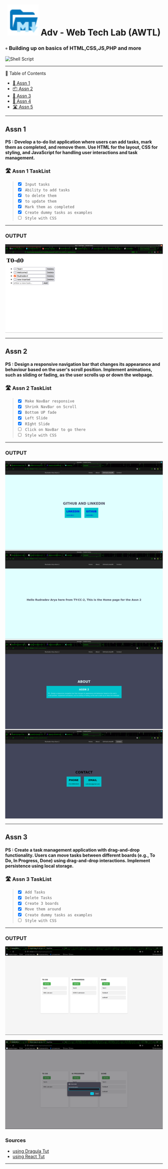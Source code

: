 
<!-- <img src="https://raw.githubusercontent.com/PKief/vscode-material-icon-theme/ec559a9f6bfd399b82bb44393651661b08aaf7ba/icons/folder-markdown-open.svg" width="100" /> -->

<h1 align="center"><img src="https://raw.githubusercontent.com/PKief/vscode-material-icon-theme/ec559a9f6bfd399b82bb44393651661b08aaf7ba/icons/folder-markdown-open.svg" width="100"> Adv - Web Tech Lab (AWTL)
</h1><h3>◦ Building up on basics of HTML,CSS,JS,PHP and more
</h3><img src="https://img.shields.io/github/languages/top/RudradevArya/Adv-WebTech-Lab-Assn" alt="Shell Script"> 


---

 📖 Table of Contents

* [📍 Assn 1](https://github.com/RudradevArya/Adv-WebTech-Lab-Assn#assn-1)
* [📦 Assn 2](https://github.com/RudradevArya/Adv-WebTech-Lab-Assn#assn-2)
* [📂 Assn 3](https://github.com/RudradevArya/Adv-WebTech-Lab-Assn#assn-3)
* [🚀 Assn 4](https://github.com/RudradevArya/Adv-WebTech-Lab-Assn#assn-4)
* [🛣 Assn 5](https://github.com/RudradevArya/Adv-WebTech-Lab-Assn#assn-5)

- - -

## Assn 1

#### PS : Develop a to-do list application where users can add tasks, mark them as completed, and remove them. Use HTML for the layout, CSS for styling, and JavaScript for handling user interactions and task management.

### 🛣 Assn 1 TaskList

> * [x] `Input tasks`
> * [x] `Ability to add tasks`
> * [x] `to delete them`
> * [x] `to update them`
> * [x] `Mark them as completed`
> * [x] `Create dummy tasks as examples`
> * [ ] `Style with CSS`

- - -

### OUTPUT

![Assn 1 output SS](https://github.com/RudradevArya/Adv-WebTech-Lab-Assn/blob/main/1_todo/output.png?raw=true)

- - -

## Assn 2

#### PS : Design a responsive navigation bar that changes its appearance and behaviour based on the user's scroll position. Implement animations, such as sliding or fading, as the user scrolls up or down the webpage.

### 🛣 Assn 2 TaskList

> * [x] `Make NavBar responsive`
> * [x] `Shrink NavBar on Scroll`
> * [x] `Bottom UP fade`
> * [x] `Left Slide`
> * [x] `RIght Slide`
> * [ ] `Click on NavBar to go there`
> * [ ] `Style with CSS`

- - -

### OUTPUT

![Assn 2 output SS INfo page](https://github.com/RudradevArya/Adv-WebTech-Lab-Assn/blob/main/2_navbar/info.png?raw=true)
![Assn 2 output SS Home page](https://github.com/RudradevArya/Adv-WebTech-Lab-Assn/blob/main/2_navbar/home%2Bshrinking_navbar.png?raw=true)
![Assn 2 output SS About page](https://github.com/RudradevArya/Adv-WebTech-Lab-Assn/blob/main/2_navbar/about.png?raw=true)
![Assn 2 output SS Contact page](https://github.com/RudradevArya/Adv-WebTech-Lab-Assn/blob/main/2_navbar/contact.png?raw=true)

- - -

## Assn 3

#### PS : Create a task management application with drag-and-drop functionality. Users can move tasks between different boards (e.g., To Do, In Progress, Done) using drag-and-drop interactions. Implement persistence using local storage. 

### 🛣 Assn 3 TaskList

> * [x] `Add Tasks`
> * [x] `Delete Tasks`
> * [x] `Create 3 boards`
> * [x] `Move them around`
> * [x] `Create dummy tasks as examples`
> * [ ] `Style with CSS`

- - -

### OUTPUT

![Assn 3 output SS](https://github.com/RudradevArya/Adv-WebTech-Lab-Assn/blob/main/3_dragndrop/output.png?raw=true)

![Assn 3 add button SS](https://github.com/RudradevArya/Adv-WebTech-Lab-Assn/blob/main/3_dragndrop/add.png?raw=true)

### Sources

* [using Dragula Tut](https://www.codewithfaraz.com/content/249/create-a-drag-and-drop-to-do-list-tutorial-source-code)
* [using React Tut](https://dev.to/nasif2ahmed/drag-and-drop-kanban-board-from-scratch-with-react-1j9a)
- - -

<br>
<br>
